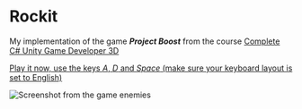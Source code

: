 # Rockit

My implementation of the game ***Project Boost*** from the course [Complete C# Unity Game Developer 3D](https://www.udemy.com/course/unitycourse2/)

[Play it now, use the keys *A*, *D* and *Space* (make sure your keyboard layout is set to English)](https://simmer.io/@AvielN/rockit)

![Screenshot from the game](https://i.imgur.com/Sfvv0pZ.png)
enemies

